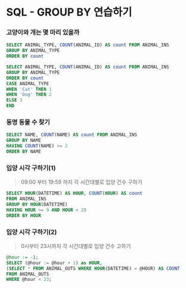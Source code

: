 # SQL - GROUP BY 연습하기

### 고양이와 개는 몇 마리 있을까

```sql
SELECT ANIMAL_TYPE, COUNT(ANIMAL_ID) AS count FROM ANIMAL_INS
GROUP BY ANIMAL_TYPE
ORDER BY count
```

```SQL
SELECT ANIMAL_TYPE, COUNT(ANIMAL_ID) AS count FROM ANIMAL_INS
GROUP BY ANIMAL_TYPE
ORDER BY count
CASE ANIMAL_TYPE 
WHEN 'Cat' THEN 1 
WHEN 'Dog' THEN 2
ELSE 3
END
```



### 동명 동물 수 찾기

```SQL
SELECT NAME, COUNT(NAME) AS count FROM ANIMAL_INS
GROUP BY NAME
HAVING COUNT(NAME) >= 2
ORDER BY NAME
```



### 입양 시각 구하기(1)

> 09:00 부터 19:59 까지 각 시간대별로 입양 건수 구하기

```SQL
SELECT HOUR(DATETIME) AS HOUR, COUNT(HOUR) AS count 
FROM ANIMAL_INS
GROUP BY HOUR(DATETIME)
HAVING HOUR >= 9 AND HOUR < 20
ORDER BY HOUR
```



### 입양 시각 구하기(2)

> 0시부터 23시까지 각 시간대별로 입양 건수 고하기

```SQL
@hour := -1;
SELECT (@hour := @hour + 1) as HOUR, 
(SELECT * FROM ANIMAL_OUTS WHERE HOUR(DATETIME) = @HOUR) AS COUNT
FROM ANIMAL_OUTS
WHERE @hour < 23;
```

